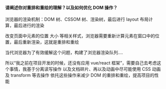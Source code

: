 #### 请阐述你对重排和重绘的理解？以及如何优化 DOM 操作？

浏览器的渲染机制：DOM 树、CSSOM 树、渲染树，最后进行 layout 布局计算，最后进行的渲染

改变页面中元素的位置 大小 等相关样式，浏览器需要重新计算元素在窗口中的位置，最后重新渲染，这就是重排和重绘

当代浏览器为了有效缓解这个问题，构建了浏览器渲染队列....

所以“我之前在项目开发的时候，还没有应用 vue/react 框架”，需要自己去考虑这个事情，我基于分离读写操作 以及文档碎片、再以及动画中尽可能使用 CSS 动画及 transform 等去操作 依托这些操作来减少 DOM 的重排和重绘，提高项目的性能
